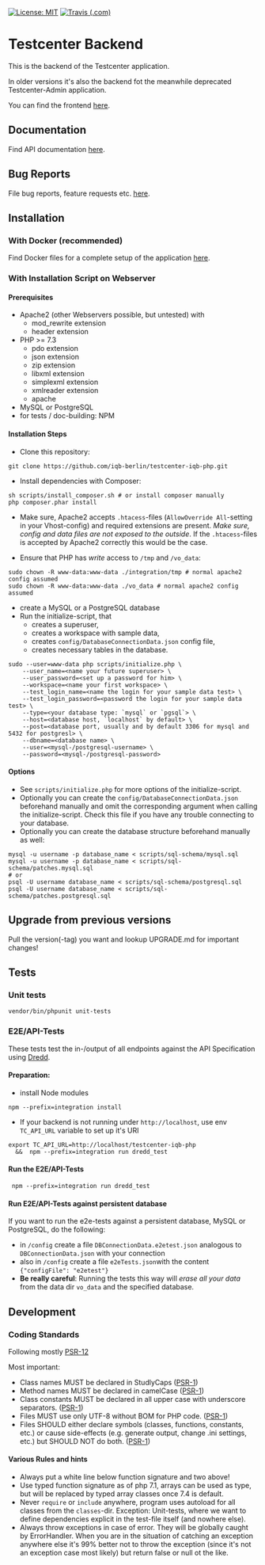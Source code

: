[![License: MIT](https://img.shields.io/badge/License-MIT-yellow.svg?style=flat-square)](https://opensource.org/licenses/MIT)
[![Travis (.com)](https://img.shields.io/travis/com/iqb-berlin/testcenter-iqb-php?style=flat-square)](https://travis-ci.com/iqb-berlin/textcenter-iqb-php)

# Testcenter Backend

This is the backend of the Testcenter application.  

In older versions it's also the backend fot the meanwhile deprecated 
Testcenter-Admin application.

You can find the frontend [here](https://github.com/iqb-berlin/testcenter-frontend).

## Documentation

Find API documentation [here](https://iqb-berlin.github.io/testcenter-backend).

## Bug Reports

File bug reports, feature requests etc. [here](https://github.com/iqb-berlin/testcenter-backend/issues).

## Installation

### With Docker (recommended)
Find Docker files for a complete setup of the application [here](https://github.com/iqb-berlin/testcenter-setup).

### With Installation Script on Webserver

#### Prerequisites

* Apache2 (other Webservers possible, but untested) with
  * mod_rewrite extension
  * header extension
* PHP >= 7.3 
  * pdo extension
  * json extension
  * zip extension
  * libxml extension
  * simplexml extension
  * xmlreader extension
  * apache
* MySQL or PostgreSQL
* for tests / doc-building: NPM

#### Installation Steps

- Clone this repository:
```
git clone https://github.com/iqb-berlin/testcenter-iqb-php.git
```

- Install dependencies with Composer:
```
sh scripts/install_composer.sh # or install composer manually
php composer.phar install
``` 

- Make sure, Apache2 accepts `.htacess`-files (`AllowOverride All`-setting in your Vhost-config) and 
required extensions are present. *Make sure, config and data files are not exposed to the outside*. 
If the `.htacess`-files is accepted by Apache2 correctly this would be the case. 

- Ensure that PHP has _write_ access to `/tmp` and `/vo_data`:
```
sudo chown -R www-data:www-data ./integration/tmp # normal apache2 config assumed
sudo chown -R www-data:www-data ./vo_data # normal apache2 config assumed
``` 
- create a MySQL or a PostgreSQL database
- Run the initialize-script, that
  - creates a superuser,
  - creates a workspace with sample data,
  - creates `config/DatabaseConnectionData.json` config file,
  - creates necessary tables in the database.
```
sudo --user=www-data php scripts/initialize.php \
    --user_name=<name your future superuser> \
    --user_password=<set up a password for him> \ 
    --workspace=<name your first workspace> \
    --test_login_name=<name the login for your sample data test> \
    --test_login_password=<password the login for your sample data test> \
    --type=<your database type: `mysql` or `pgsql`> \
    --host=<database host, `localhost` by default> \
    --post=<database port, usually and by default 3306 for mysql and 5432 for postgresl> \
    --dbname=<database name> \
    --user=<mysql-/postgresql-username> \
    --password=<mysql-/postgresql-password>
```

#### Options
- See `scripts/initialize.php` for more options of the initialize-script.
- Optionally you can create the `config/DatabaseConnectionData.json` beforehand manually and omit the
corresponding argument when calling the initialize-script. Check this file if you have any trouble 
connecting to your database.
- Optionally you can create the database structure beforehand manually as well:
```
mysql -u username -p database_name < scripts/sql-schema/mysql.sql
mysql -u username -p database_name < scripts/sql-schema/patches.mysql.sql
# or
psql -U username database_name < scripts/sql-schema/postgresql.sql
psql -U username database_name < scripts/sql-schema/patches.postgresql.sql
```


## Upgrade from previous versions
Pull the version(-tag) you want and lookup UPGRADE.md for important changes!


## Tests

### Unit tests

```
vendor/bin/phpunit unit-tests
```

### E2E/API-Tests

These tests test the in-/output of all endpoints against the API Specification using [Dredd](https://dredd.org).

#### Preparation:
* install Node modules
```
npm --prefix=integration install
```

* If your backend is not running under `http://localhost`, use env `TC_API_URL` variable to set up it's URI
```
export TC_API_URL=http://localhost/testcenter-iqb-php 
  &&  npm --prefix=integration run dredd_test
```

#### Run the E2E/API-Tests
```
 npm --prefix=integration run dredd_test
```

#### Run E2E/API-Tests against persistent database
If you want to run the e2e-tests against a persistent database, MySQL or PostgreSQL, do the following:
- in `/config` create a file `DBConnectionData.e2etest.json` analogous to `DBConnectionData.json` with your connection
- also in `/config` create a file `e2eTests.json`with the content `{"configFile": "e2etest"}`
- **Be really careful**: Running the tests this way will *erase all your data* from the data dir `vo_data` and the 
specified database.


## Development
### Coding Standards

Following mostly [PSR-12](https://www.php-fig.org/psr/psr-12/)

Most important:
* Class names MUST be declared in StudlyCaps ([PSR-1](https://www.php-fig.org/psr/psr-1/))
* Method names MUST be declared in camelCase ([PSR-1](https://www.php-fig.org/psr/psr-1/))
* Class constants MUST be declared in all upper case with underscore separators. 
([PSR-1](https://www.php-fig.org/psr/psr-1/))
* Files MUST use only UTF-8 without BOM for PHP code. ([PSR-1](https://www.php-fig.org/psr/psr-1/))
* Files SHOULD either declare symbols (classes, functions, constants, etc.) or cause side-effects 
(e.g. generate output, change .ini settings, etc.) but SHOULD NOT do both. ([PSR-1](https://www.php-fig.org/psr/psr-1/))

#### Various Rules and hints

* Always put a white line below function signature and two above!
* Use typed function signature as of php 7.1, arrays can be used as type, but will be replaced by typed array classes 
once 7.4 is default.
* Never `require` or `include` anywhere, program uses autoload for all classes from the `classes`-dir. 
Exception: Unit-tests, where we want to define dependencies explicit in the test-file itself (and nowhere else).
* Always throw exceptions in case of error. They will be globally caught by ErrorHandler.
When you are in the situation of catching an exception anywhere else it's 99% better not to throw the exception
(since it's not an exception case most likely) but return false or null ot the like.
